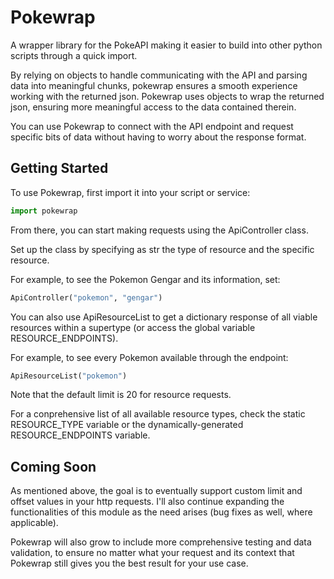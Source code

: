 # Pokewrap

A wrapper library for the PokeAPI making it easier to build into other python scripts through a quick import.

By relying on objects to handle communicating with the API and parsing data into meaningful chunks, pokewrap ensures a smooth experience working with the returned json. Pokewrap uses objects to wrap the returned json, ensuring more meaningful access to the data contained therein.

You can use Pokewrap to connect with the API endpoint and request specific bits of data without having to worry about the response format.

## Getting Started

To use Pokewrap, first import it into your script or service:

```python
import pokewrap
```

From there, you can start making requests using the ApiController class.

Set up the class by specifying as str the type of resource and the specific resource.

For example, to see the Pokemon Gengar and its information, set:

```python
ApiController("pokemon", "gengar")
```

You can also use ApiResourceList to get a dictionary response of all viable resources within a supertype (or access the global variable RESOURCE_ENDPOINTS).

For example, to see every Pokemon available through the endpoint:

```python
ApiResourceList("pokemon")
```

Note that the default limit is 20 for resource requests.

For a conprehensive list of all available resource types, check the static RESOURCE_TYPE variable or the dynamically-generated RESOURCE_ENDPOINTS variable.

## Coming Soon

As mentioned above, the goal is to eventually support custom limit and offset values in your http requests. I'll also continue expanding the functionalities of this module as the need arises (bug fixes as well, where applicable).

Pokewrap will also grow to include more comprehensive testing and data validation, to ensure no matter what your request and its context that Pokewrap still gives you the best result for your use case.
